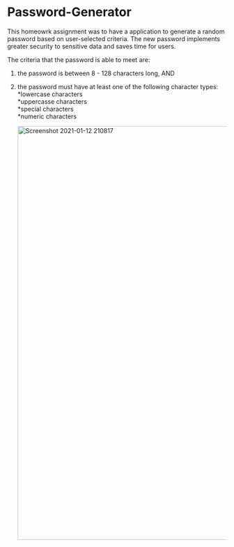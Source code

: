 # Password-Generator

This homeowrk assignment was to have a application to generate a random password based on user-selected criteria.
The new password implements greater security to sensitive data and saves time for users.

The criteria that the password is able to meet are: <br>

1) the password is between 8 - 128 characters long, AND <br>

2) the password must have at least one of the following character types: <br>
    *lowercase characters <br>
    *uppercasse characters <br>
    *special characters <br>
    *numeric characters <br>

    <img width="950" alt="Screenshot 2021-01-12 210817" src="https://user-images.githubusercontent.com/74078719/104409115-652eab00-551a-11eb-9b83-204f39e3ee4e.png">

